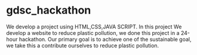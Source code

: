 # gdsc_hackathon
We develop a project using HTML,CSS,JAVA SCRIPT.
In this project We develop a website to reduce plastic pollution, we done this project in a 24-hour hackathon.
Our primary goal is to achieve one of the sustainable goal, we take this a contribute ourselves to reduce plastic pollution.
